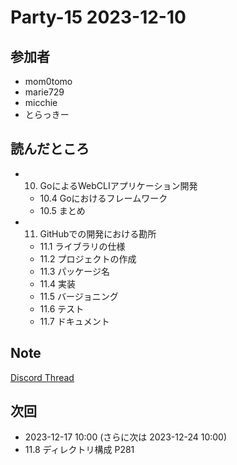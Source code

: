# Party-15 2023-12-10

## 参加者

- mom0tomo
- marie729
- micchie
- とらっきー

## 読んだところ

- 10. GoによるWebCLIアプリケーション開発
  - 10.4 Goにおけるフレームワーク
  - 10.5 まとめ
- 11. GitHubでの開発における勘所
  - 11.1 ライブラリの仕様
  - 11.2 プロジェクトの作成
  - 11.3 パッケージ名
  - 11.4 実装
  - 11.5 バージョニング
  - 11.6 テスト
  - 11.7 ドキュメント

## Note

[Discord Thread](https://discord.com/channels/689414179752247409/725156029033218080/1183201130252079246)

## 次回

- 2023-12-17 10:00 (さらに次は 2023-12-24 10:00)
- 11.8 ディレクトリ構成 P281
